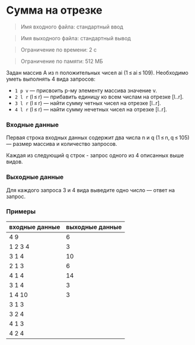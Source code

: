 # Сумма на отрезке

> Имя входного файла: стандартный ввод

> Имя выходного файла: стандартный вывод

> Ограничение по времени: 2 с

> Ограничение по памяти: 512 МБ

Задан массив A из n положительных чисел ai (1 ≤ ai ≤ 109). Необходимо уметь выполнять 4 вида запросов:

* `1 p v` — присвоить p-му элементу массива значение v.
* `2 l r` (l ≤ r) — прибавить единицу ко всем числам на отрезке [l..r].
* `3 l r` (l ≤ r) — найти сумму четных чисел на отрезке [l..r].
* `4 l r` (l ≤ r) — найти сумму нечетных чисел на отрезке [l..r].

### Входные данные

Первая строка входных данных содержит два числа n и q (1 ≤ n, q ≤ 105) — размер массива и количество запросов.

Каждая из следующий q строк - запрос одного из 4 описанных выше видов.

### Выходные данные

Для каждого запроса 3 и 4 вида выведите одно число — ответ на запрос.

### Примеры

|входные данные|выходные данные|
|---|---|
|4 9|6|
|1 2 3 4|3|
|3 1 4|10|
|2 1 3|6|
|4 1 4|14|
|3 1 4|3|
|1 4 10|3|
|3 1 3|
|3 2 4|
|4 1 3|
|4 2 4|
